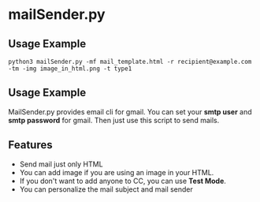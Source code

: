 # mailSender.py


## Usage Example

`python3 mailSender.py -mf mail_template.html -r recipient@example.com -tm -img image_in_html.png -t type1`


## Usage Example

MailSender.py provides email cli for gmail. You can set your __smtp user__ and __smtp password__ for gmail. Then just use this script to send mails.


## Features

- Send mail just only HTML
- You can add image if you are using an image in your HTML. 
- If you don't want to add anyone to CC, you can use **Test Mode**.
- You can personalize the mail subject and mail sender


